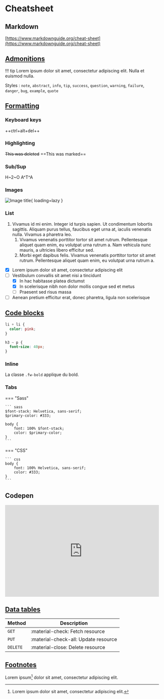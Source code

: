 # Cheatsheet

## Markdown

[https://www.markdownguide.org/cheat-sheet](https://www.markdownguide.org/cheat-sheet)

## [Admonitions](https://squidfunk.github.io/mkdocs-material/reference/admonitions/)

!!! tip
    Lorem ipsum dolor sit amet, consectetur adipiscing elit. Nulla et euismod
    nulla.

Styles : `note`, `abstract`, `info`, `tip`, `success`, `question`, `warning`, `failure`, `danger`, `bug`, `example`, `quote`

## [Formatting](https://squidfunk.github.io/mkdocs-material/reference/formatting/)

### Keyboard keys

++ctrl+alt+del++

### Highlighting

~~This was deleted~~ ==This was marked==

### Sub/Sup

H~2~O A^T^A

### Images

![Image title](https://picsum.photos/200){ loading=lazy }

### List

1.  Vivamus id mi enim. Integer id turpis sapien. Ut condimentum lobortis
    sagittis. Aliquam purus tellus, faucibus eget urna at, iaculis venenatis
    nulla. Vivamus a pharetra leo.
    1.  Vivamus venenatis porttitor tortor sit amet rutrum. Pellentesque aliquet
        quam enim, eu volutpat urna rutrum a. Nam vehicula nunc mauris, a
        ultricies libero efficitur sed.
    1.  Morbi eget dapibus felis. Vivamus venenatis porttitor tortor sit amet
        rutrum. Pellentesque aliquet quam enim, eu volutpat urna rutrum a.

- [x] Lorem ipsum dolor sit amet, consectetur adipiscing elit
- [ ] Vestibulum convallis sit amet nisi a tincidunt
    * [x] In hac habitasse platea dictumst
    * [x] In scelerisque nibh non dolor mollis congue sed et metus
    * [ ] Praesent sed risus massa
- [ ] Aenean pretium efficitur erat, donec pharetra, ligula non scelerisque

## [Code blocks](https://squidfunk.github.io/mkdocs-material/reference/code-blocks/)

``` css title="styles.css"
li + li {
  color: pink;
}

h3 ~ p {
  font-size: 40px;
}
```

### Inline

La classe `.fw-bold` applique du bold.

### Tabs

=== "Sass"

    ``` sass
    $font-stack: Helvetica, sans-serif;
    $primary-color: #333;

    body {
        font: 100% $font-stack;
        color: $primary-color;
    }
    ```
=== "CSS"

    ``` css
    body {
        font: 100% Helvetica, sans-serif;
        color: #333;
    }
    ```

## Codepen

<iframe height="300" style="width: 100%;" scrolling="no" title="EXERC Scss @function - Uno" src="https://codepen.io/tim-momo/embed/ZEVOLpX?default-tab=html%2Cresult" frameborder="no" loading="lazy" allowtransparency="true" allowfullscreen="true"></iframe>

## [Data tables](https://squidfunk.github.io/mkdocs-material/reference/data-tables/)

| Method      | Description                          |
| ----------- | ------------------------------------ |
| `GET`       | :material-check:     Fetch resource  |
| `PUT`       | :material-check-all: Update resource |
| `DELETE`    | :material-close:     Delete resource |

## [Footnotes](https://squidfunk.github.io/mkdocs-material/reference/footnotes/)

Lorem ipsum[^1] dolor sit amet, consectetur adipiscing elit.

[^1]: Lorem ipsum dolor sit amet, consectetur adipiscing elit.

